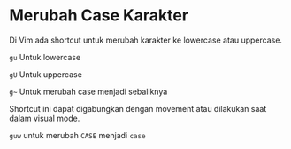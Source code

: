 # Merubah Case Karakter

Di Vim ada shortcut untuk merubah karakter ke lowercase atau uppercase.

`gu` Untuk lowercase

`gU` Untuk uppercase

`g~` Untuk merubah case menjadi sebaliknya

Shortcut ini dapat digabungkan dengan movement atau dilakukan saat dalam visual mode.

`guw` untuk merubah `CASE` menjadi `case`
